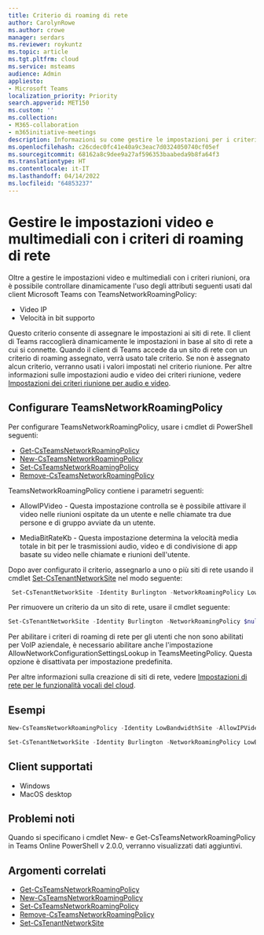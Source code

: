 ```yaml
---
title: Criterio di roaming di rete
author: CarolynRowe
ms.author: crowe
manager: serdars
ms.reviewer: roykuntz
ms.topic: article
ms.tgt.pltfrm: cloud
ms.service: msteams
audience: Admin
appliesto:
- Microsoft Teams
localization_priority: Priority
search.appverid: MET150
ms.custom: ''
ms.collection:
- M365-collaboration
- m365initiative-meetings
description: Informazioni su come gestire le impostazioni per i criteri di roaming di rete di Teams.
ms.openlocfilehash: c26cdec0fc41e40a9c3eac7d0324050740cf05ef
ms.sourcegitcommit: 68162a8c9dee9a27af596353baabeda9b8fa64f3
ms.translationtype: HT
ms.contentlocale: it-IT
ms.lasthandoff: 04/14/2022
ms.locfileid: "64853237"
---
```

# <a name="manage-video-and-media-settings-with-the-network-roaming-policy"></a>Gestire le impostazioni video e multimediali con i criteri di roaming di rete

Oltre a gestire le impostazioni video e multimediali con i criteri riunioni, ora è possibile controllare dinamicamente l'uso degli attributi seguenti usati dal client Microsoft Teams con TeamsNetworkRoamingPolicy: 

- Video IP
- Velocità in bit supporto

Questo criterio consente di assegnare le impostazioni ai siti di rete. Il client di Teams raccoglierà dinamicamente le impostazioni in base al sito di rete a cui si connette. Quando il client di Teams accede da un sito di rete con un criterio di roaming assegnato, verrà usato tale criterio. Se non è assegnato alcun criterio, verranno usati i valori impostati nel criterio riunione. Per altre informazioni sulle impostazioni audio e video dei criteri riunione, vedere [Impostazioni dei criteri riunione per audio e video](meeting-policies-audio-and-video.md).

## <a name="configure-the-teamsnetworkroamingpolicy"></a>Configurare TeamsNetworkRoamingPolicy

Per configurare TeamsNetworkRoamingPolicy, usare i cmdlet di PowerShell seguenti:

- [Get-CsTeamsNetworkRoamingPolicy](/powershell/module/skype/get-csteamsnetworkroamingpolicy)
- [New-CsTeamsNetworkRoamingPolicy](/powershell/module/skype/new-csteamsnetworkroamingpolicy)
- [Set-CsTeamsNetworkRoamingPolicy](/powershell/module/skype/set-csteamsnetworkroamingpolicy)
- [Remove-CsTeamsNetworkRoamingPolicy](/powershell/module/skype/remove-csteamsnetworkroamingpolicy)

TeamsNetworkRoamingPolicy contiene i parametri seguenti:

- AllowIPVideo - Questa impostazione controlla se è possibile attivare il video nelle riunioni ospitate da un utente e nelle chiamate tra due persone e di gruppo avviate da un utente.

- MediaBitRateKb - Questa impostazione determina la velocità media totale in bit per le trasmissioni audio, video e di condivisione di app basate su video nelle chiamate e riunioni dell'utente.

Dopo aver configurato il criterio, assegnarlo a uno o più siti di rete usando il cmdlet [Set-CsTenantNetworkSite](/powershell/module/skype/set-cstenantnetworksite) nel modo seguente:

```PowerShell
 Set-CsTenantNetworkSite -Identity Burlington -NetworkRoamingPolicy LowBandwidthSite
 ``` 
 
 Per rimuovere un criterio da un sito di rete, usare il cmdlet seguente:
 
 ```PowerShell
 Set-CsTenantNetworkSite -Identity Burlington -NetworkRoamingPolicy $null
 ```

Per abilitare i criteri di roaming di rete per gli utenti che non sono abilitati per VoIP aziendale, è necessario abilitare anche l'impostazione AllowNetworkConfigurationSettingsLookup in TeamsMeetingPolicy. Questa opzione è disattivata per impostazione predefinita.

Per altre informazioni sulla creazione di siti di rete, vedere [Impostazioni di rete per le funzionalità vocali del cloud](cloud-voice-network-settings.md). 

## <a name="examples"></a>Esempi

```PowerShell
New-CsTeamsNetworkRoamingPolicy -Identity LowBandwidthSite -AllowIPVideo $false -MediaBitRateKb 1000
```

```PowerShell
Set-CsTenantNetworkSite -Identity Burlington -NetworkRoamingPolicy LowBandwidthSite
```

## <a name="supported-clients"></a>Client supportati

- Windows 
- MacOS desktop

## <a name="known-issues"></a>Problemi noti

Quando si specificano i cmdlet New- e Get-CsTeamsNetworkRoamingPolicy in Teams Online PowerShell v 2.0.0, verranno visualizzati dati aggiuntivi.


## <a name="related-topics"></a>Argomenti correlati

- [Get-CsTeamsNetworkRoamingPolicy](/powershell/module/skype/get-csteamsnetworkroamingpolicy)
- [New-CsTeamsNetworkRoamingPolicy](/powershell/module/skype/new-csteamsnetworkroamingpolicy)
- [Set-CsTeamsNetworkRoamingPolicy](/powershell/module/skype/set-csteamsnetworkroamingpolicy)
- [Remove-CsTeamsNetworkRoamingPolicy](/powershell/module/skype/remove-csteamsnetworkroamingpolicy)
- [Set-CsTenantNetworkSite](/powershell/module/skype/set-cstenantnetworksite)
